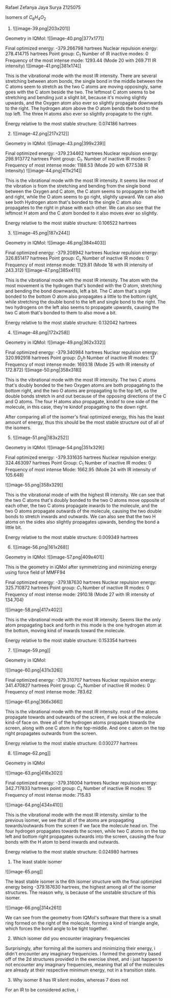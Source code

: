 Rafael Zefanya Jaya Surya
Z125075

Isomers of $C_{6}H_{4}O_{2}$

1. ![[image-39.png|203x201]]

Geometry in IQMol:
![[image-40.png|377x177]]

Final optimized energy: -379.266798 hartrees
Nuclear repulsion energy: 278.414715 hartrees
Point group: $C_{1}$
Number of IR inactive modes: 0
Frequency of the most intense mode: 1293.44 (Mode 20 with 269.711 IR intensity)
![[image-41.png|381x174]]

This is the vibrational mode with the most IR intensity. 
There are several stretching between atom bonds, the single bond in the middle between the C atoms seem to stretch as the two C atoms are moving opposingly, same goes with the C atom beside the two.
The leftmost C atom seems to be stretching and bending just a slight bit, because it's moving slightly upwards, and the Oxygen atom also ever so slightly propagate downwards to the right. The hydrogen atom above the O atom bends the bond to the top left. The three H atoms also ever so slightly propagate to the right.

Energy relative to the most stable structure: 0.074186 hartrees



2. ![[image-42.png|217x212]]

Geometry in IQMol:
![[image-43.png|399x239]]

Final optimized energy: -379.234462 hartrees
Nuclear repulsion energy: 298.913772 hartrees
Point group: $C_{1}$.
Number of inactive IR modes: 0
Frequency of most intense mode: 1188.53 (Mode 20 with 677.538 IR Intensity)
![[image-44.png|411x214]]

This is the vibrational mode with the most IR intensity. It seems like most of the vibration is from the stretching and bending from the single bond between the Oxygen and C atom, the C atom seems to propagate to the left and right, while the O atom seems to go right, slightly upward. We can also see both Hydrogen atom that's bonded to the single C atom also propagates to the right in phase with each other.
We can also see that the leftmost H atom and the C atom bonded to it also moves ever so slightly.

Energy relative to the most stable structure: 0.106522 hartrees

3. ![[image-45.png|187x244]]

Geometry in IQMol:
![[image-46.png|384x403]]

Final optimized energy: -379.208942 hartrees
Nuclear repulsion energy: 326.851417 hartrees
Point group: $C_{s}$
Number of inactive IR modes: 0
Frequency of most intense mode: 1129.81 (Mode 18 with IR intensity of 243.312)
![[image-47.png|385x411]]

This is the vibrational mode with the most IR intensity. The atom with the most movement is the hydrogen that's bonded with the O atom, stretching and bending the bond downwards, left a bit. The C atom that's single bonded to the bottom O atom also propagates a little to the bottom right, while stretching the double bond to the left and single bond to the right.
The two hydrogens on the left also seems to propagate upwards, causing the two C atom that's bonded to them to also move a bit.

Energy relative to the most stable structure: 0.132042 hartrees


4. ![[image-48.png|172x258]]

Geometry in IQMol:
![[image-49.png|362x332]]

Final optimized energy: -379.340984 hartrees
Nuclear repulsion energy: 320.992918 hartrees
Point group: $D_{2}h$
Number of inactive IR modes: 17
Frequency of most intense mode: 1693.18 (Mode 25 with IR intensity of 172.872)
![[image-50.png|358x318]]

This is the vibrational mode with the most IR intensity. The two C atoms that's doubly bonded to the two Oxygen atoms are both propagating to the bottom right, and the two O atoms are propagating to the top left, so the double bonds stretch in and out because of the opposing directions of the C and O atoms.
The four H atoms also propagate, kindof to one side of the molecule, in this case, they're kindof propagating to the down right.

After comparing all of the isomer's final optimized energy, this has the least amount of energy, thus this should be the most stable structure out of all of the isomers.


5. ![[image-51.png|183x252]]

Geometry in IQMol:
![[image-54.png|351x329]]

Final optimized energy: -379.331635 hartrees
Nuclear repulsion energy: 324.463097 hartrees
Point Group: $C_{1}$
Number of inactive IR modes: 0
Frequency of most intense Mode: 1662.95 (Mode 24 with IR intensity of 105.648)

![[image-55.png|358x329]]

This is the vibrational mode of with the highest IR intensity. We can see that the two C atoms that's doubly bonded to the two O atoms move opposite of each other, the two C atoms propagate inwards to the molecule, and the two O atoms propagate outwards of the molecule, causing the two double bonds to stretch inwards and outwards.
We can also see that the two H atoms on the sides also slightly propagates upwards, bending the bond a little bit.

Energy relative to the most stable structure: 0.009349 hartrees

6. ![[image-56.png|161x268]]

Geometry in IQMol:
![[image-57.png|409x401]]

This is the geometry in iQMol after symmetrizing and minimizing energy using force field of MMFF94

Final optimized energy: -379.187630 hartrees
Nuclear repulsion energy: 325.710872 hartrees
Point group: $C_{1}$
Number of inactive IR modes: 0
Frequency of most intense mode: 2910.18 (Mode 27 with IR intensity of 134.704)

![[image-58.png|417x402]]

This is the vibrational mode with the most IR intensity. Seems like the only atom propagating back and forth in this mode is the one hydrogen atom at the bottom, moving kind of inwards toward the molecule.

Energy relative to the most stable structure: 0.153354 hartrees

7. ![[image-59.png]]

Geometry in IQMol: 

![[image-60.png|431x326]]

Final optimized energy: -379.310707 hartrees
Nuclear repulsion energy: 341.470827 hartrees
Point group: $C_{s}$
Number of inactive IR modes: 0
Frequency of most intense mode: 783.62


![[image-61.png|366x366]]

This is the vibrational mode with the most IR intensity. most of the atoms propagate towards and outwards of the screen, if we look at the molecule kind-of face on. three all of the hydrogen atoms propagate towards the screen, along with one C atom in the top-middle. And one c atom on the top right propagates outwards from the screen.

Energy relative to the most stable structure: 0.030277 hartrees


8. ![[image-62.png]]

Geometry in IQMol

![[image-63.png|416x302]]

Final optimized energy: -379.316004 hartrees
Nuclear repulsion energy: 342.717833 hartrees
point group: $C_{s}$
Number of inactive IR modes: 15
Frequency of most intense mode: 715.83

![[image-64.png|434x410]]

This is the vibrational mode with the most IR intensity. similar to the previous isomer, we see that all of the atoms are propagating towards/outwards from the screen if we face the molecule head on. The four hydrogen propagates towards the screen, while two C atoms on the top left and bottom right propagates outwards into the screen, causing the four bonds with the H atom to bend inwards and outwards.

Energy relative to the most stable structure: 0.024980 hartrees



1. The least stable isomer

![[image-65.png]]

The least stable isomer is the 6th isomer structure with the final optimzied energy being -379.187630 hartrees, the highest among all of the isomer structures.
The reason why, is because of the unstable structure of this isomer.

![[image-66.png|314x261]]

We can see from the geometry from IQMol's software that there is a small ring formed on the right of the molecule, forming a kind of triangle angle, which forces the bond angle to be tight together.


2. Which isomer did you encounter imaginary frequencies

Surprisingly, after forming all the isomers and minimizing their energy, i didn't encounter any imaginary frequencies. I formed the geometry based off of the 2d structures provided in the exercise sheet, and i just happen to not encounter any imaginary frequencies, meaning that all of the molecules are already at their respective minimum energy, not in a transition state.

3. Why isomer 8 has IR silent modes, whereas 7 does not

For an IR to be considered active, i